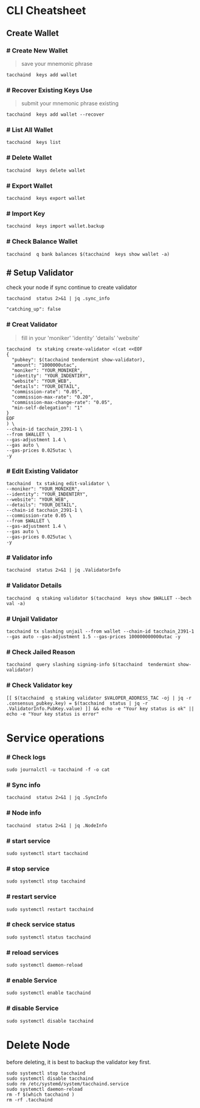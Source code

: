 # **CLI Cheatsheet**

## Create Wallet

### # Create New Wallet
> save your mnemonic phrase
```
tacchaind  keys add wallet
```
### # Recover Existing Keys Use
> submit your mnemonic phrase existing
```
tacchaind  keys add wallet --recover
```

### # List All Wallet
```
tacchaind  keys list
```

### # Delete Wallet
```
tacchaind  keys delete wallet
```
### # Export Wallet
```
tacchaind  keys export wallet
```
### # Import Key
```
tacchaind  keys import wallet.backup
```
### # Check Balance Wallet
```
tacchaind  q bank balances $(tacchaind  keys show wallet -a)
```

## # Setup Validator
check your node if sync continue to create validator
```
tacchaind  status 2>&1 | jq .sync_info
```
`"catching_up": false`


### # Creat Validator
>fill in your 'moniker' 'identity' 'details' 'website'
```
tacchaind  tx staking create-validator <(cat <<EOF
{
  "pubkey": $(tacchaind tendermint show-validator),
  "amount": "1000000utac",
  "moniker": "YOUR_MONIKER",
  "identity": "YOUR_INDENTIRY",
  "website": "YOUR_WEB",
  "details": "YOUR_DETAIL",
  "commission-rate": "0.05",
  "commission-max-rate": "0.20",
  "commission-max-change-rate": "0.05",
  "min-self-delegation": "1"
}
EOF
) \
--chain-id tacchain_2391-1 \
--from $WALLET \
--gas-adjustment 1.4 \
--gas auto \
--gas-prices 0.025utac \
-y
```

### # Edit Existing Validator
```
tacchaind  tx staking edit-validator \
--moniker": "YOUR_MONIKER",
--identity": "YOUR_INDENTIRY",
--website": "YOUR_WEB",
--details": "YOUR_DETAIL",
--chain-id tacchain_2391-1 \
--commission-rate 0.05 \
--from $WALLET \
--gas-adjustment 1.4 \
--gas auto \
--gas-prices 0.025utac \
-y
```

### # Validator info
```
tacchaind  status 2>&1 | jq .ValidatorInfo
```

### # Validator Details
```
tacchaind  q staking validator $(tacchaind  keys show $WALLET --bech val -a)
```

### # Unjail Validator
```
tacchaind tx slashing unjail --from wallet --chain-id tacchain_2391-1 --gas auto --gas-adjustment 1.5 --gas-prices 100000000000utac -y
```

### # Check Jailed Reason
```
tacchaind  query slashing signing-info $(tacchaind  tendermint show-validator)
```

### # Check Validator key
```
[[ $(tacchaind  q staking validator $VALOPER_ADDRESS_TAC -oj | jq -r .consensus_pubkey.key) = $(tacchaind  status | jq -r .ValidatorInfo.PubKey.value) ]] && echo -e "Your key status is ok" || echo -e "Your key status is error"
```


# Service operations

### # Check logs
```
sudo journalctl -u tacchaind -f -o cat
```
### # Sync info
```
tacchaind  status 2>&1 | jq .SyncInfo
```
### # Node info
```
tacchaind  status 2>&1 | jq .NodeInfo
```
### # start service
```
sudo systemctl start tacchaind 
```
### # stop service
```
sudo systemctl stop tacchaind 
```
### # restart service
```
sudo systemctl restart tacchaind 
```
### # check service status
```
sudo systemctl status tacchaind 
```
### # reload services
```
sudo systemctl daemon-reload
```
### # enable Service
```
sudo systemctl enable tacchaind 
```
### # disable Service
```
sudo systemctl disable tacchaind 
```


# Delete Node
before deleting, it is best to backup the validator key first.
```
sudo systemctl stop tacchaind 
sudo systemctl disable tacchaind 
sudo rm /etc/systemd/system/tacchaind.service
sudo systemctl daemon-reload
rm -f $(which tacchaind )
rm -rf .tacchaind
```
